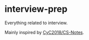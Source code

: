 # interview-prep
Everything related to interview.

Mainly inspired by [CyC2018/CS-Notes](https://github.com/CyC2018/CS-Notes).
